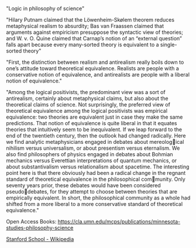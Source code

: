 

"Logic in philosophy of science"

"Hilary Putnam claimed that the Löwenheim-Skølem theorem reduces metaphysical realism to absurdity; Bas van Fraassen claimed that arguments against empiricism presuppose the syntactic view of theories; and W. v. O. Quine claimed that Carnap’s notion of an “external question” falls apart because every many-sorted theory is equivalent to a single-sorted theory"

"First, the distinction between realism and antirealism really boils down to one’s attitude toward theoretical equivalence. Realists are people with a conservative notion of equivalence, and antirealists are people with a liberal notion of equivalence."

"Among the logical positivists, the predominant view was a sort of antirealism, certainly about metaphysical claims, but also about the theoretical claims of science. Not surprisingly, the preferred view of theoretical equivalence among the logical positivists was empirical equivalence: two theories are equivalent just in case they make the same predictions. That notion of equivalence is quite liberal in that it equates theories that intuitively seem to be inequivalent. If we leap forward to the end of the twentieth century, then the outlook had changed radically. Here we find analytic metaphysicians engaged in debates about mereological nihilism versus universalism, or about presentism versus eternalism. We also find philosophers of physics engaged in debates about Bohmian mechanics versus Everettian interpretations of quantum mechanics, or about substantivalism versus relationalism about spacetime. The interesting point here is that there obviously had been a radical change in the regnant standard of theoretical equivalence in the philosophical community. Only seventy years prior, these debates would have been considered pseudodebates, for they attempt to choose between theories that are empirically equivalent. In short, the philosophical community as a whole had shifted from a more liberal to a more conservative standard of theoretical equivalence."


Open Access Books:
https://cla.umn.edu/mcps/publications/minnesota-studies-philosophy-science



[Stanford School - Wikipedia](https://en.wikipedia.org/wiki/Stanford_School)

